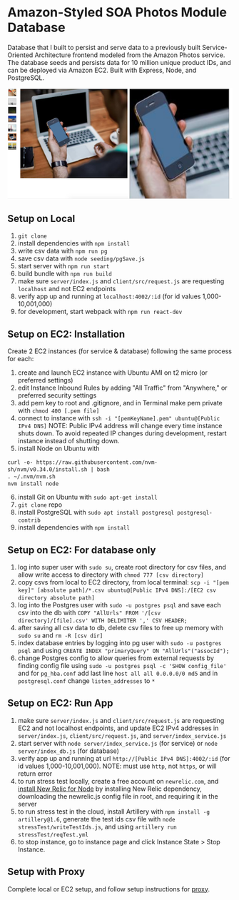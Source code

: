 # Amazon-Styled SOA Photos Module Database

Database that I built to persist and serve data to a previously built Service-Oriented Architecture frontend modeled from the Amazon Photos service. The database seeds and persists data for 10 million unique product IDs, and can be deployed via Amazon EC2. Built with Express, Node, and PostgreSQL.

<p align="center">
<img src="screenshot.png" width="600"/>
</p>

## Setup on Local

1. `git clone`
1. install dependencies with `npm install`
1. write csv data with `npm run pg`
1. save csv data with `node seeding/pgSave.js`
1. start server with `npm run start`
1. build bundle with `npm run build`
1. make sure `server/index.js` and `client/src/request.js` are requesting `localhost` and not EC2 endpoints
1. verify app up and running at `localhost:4002/:id` (for id values 1,000-10,001,000)
1. for development, start webpack with `npm run react-dev`

## Setup on EC2: Installation

Create 2 EC2 instances (for service & database) following the same process for each:

1. create and launch EC2 instance with Ubuntu AMI on t2 micro (or preferred settings)
1. edit Instance Inbound Rules by adding "All Traffic" from "Anywhere," or preferred security settings
1. add pem key to root and .gitignore, and in Terminal make pem private with `chmod 400 [.pem file]`
1. connect to instance with `ssh -i "[pemKeyName].pem" ubuntu@[Public IPv4 DNS]`
NOTE: Public IPv4 address will change every time instance shuts down. To avoid repeated IP changes during development, restart instance instead of shutting down.
1. install Node on Ubuntu with
```
curl -o- https://raw.githubusercontent.com/nvm-sh/nvm/v0.34.0/install.sh | bash
. ~/.nvm/nvm.sh
nvm install node
```
6. install Git on Ubuntu with `sudo apt-get install`
1. `git clone` repo
1. install PostgreSQL with `sudo apt install postgresql postgresql-contrib`
1. install dependencies with `npm install`

## Setup on EC2: For database only

1. log into super user with `sudo su`, create root directory for csv files, and allow write access to directory with `chmod 777 [csv directory]`
1. copy csvs from local to EC2 directory, from local terminal: `scp -i "[pem key]" [absolute path]/*.csv ubuntu@[Public IPv4 DNS]:/[EC2 csv directory absolute path]`
1. log into the Postgres user with `sudo -u postgres psql` and save each csv into the db with `COPY "AllUrls" FROM '/[csv directory]/[file].csv' WITH DELIMITER ',' CSV HEADER;`
1. after saving all csv data to db, delete csv files to free up memory with `sudo su` and `rm -R [csv dir]`
1. index database entries by logging into pg user with `sudo -u postgres psql` and using `CREATE INDEX "primaryQuery" ON "AllUrls"("assocId");`
1. change Postgres config to allow queries from external requests by finding config file using `sudo -u postgres psql -c 'SHOW config_file'` and for `pg_hba.conf` add last line `host all all 0.0.0.0/0 md5` and in `postgresql.conf` change `listen_addresses` to `*`

## Setup on EC2: Run App

1. make sure `server/index.js` and `client/src/request.js` are requesting EC2 and not localhost endpoints, and update EC2 IPv4 addresses in `server/index.js`, `client/src/request.js`, and `server/index_service.js`
1. start server with `node server/index_service.js` (for service) or `node server/index_db.js` (for database)
1. verify app up and running at url `http://[Public IPv4 DNS]:4002/:id` (for id values 1,000-10,001,000).
NOTE: must use `http`, not `https`, or will return error
1. to run stress test locally, create a free account on `newrelic.com`, and [install New Relic for Node](https://docs.newrelic.com/docs/agents/nodejs-agent/installation-configuration/install-nodejs-agent/) by installing New Relic dependency, downloading the newrelic.js config file in root, and requiring it in the server
1. to run stress test in the cloud, install Artillery with `npm install -g artillery@1.6`, generate the test ids csv file with `node stressTest/writeTestIds.js`, and using `artillery run stressTest/reqTest.yml`
1. to stop instance, go to instance page and click Instance State > Stop Instance.

## Setup with Proxy

Complete local or EC2 setup, and follow setup instructions for [proxy](https://github.com/jhou12/soa-db-stress-testing-proxy).

